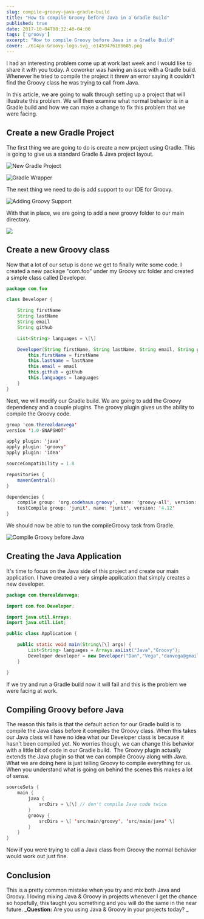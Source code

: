 ```yaml
---
slug: compile-groovy-java-gradle-build
title: "How to compile Groovy before Java in a Gradle Build"
published: true
date: 2017-10-04T08:32:40-04:00
tags: ['groovy']
excerpt: "How to compile Groovy before Java in a Gradle Build"
cover: ./614px-Groovy-logo.svg_-e1459476180685.png
---
```


I had an interesting problem come up at work last week and I would like to share it with you today. A coworker was having an issue with a Gradle build. Whenever he tried to compile the project it threw an error saying it couldn't find the Groovy class he was trying to call from Java.

In this article, we are going to walk through setting up a project that will illustrate this problem. We will then examine what normal behavior is in a Gradle build and how we can make a change to fix this problem that we were facing. 

## Create a new Gradle Project

The first thing we are going to do is create a new project using Gradle. This is going to give us a standard Gradle & Java project layout. 

![New Gradle Project](./2017-10-04_07-37-26-300x197.png)

![Gradle Wrapper](./2017-10-04_07-38-08-300x197.png)

The next thing we need to do is add support to our IDE for Groovy.

![Adding Groovy Support](./2017-10-04_07-43-08-300x263.png)

With that in place, we are going to add a new groovy folder to our main directory. 

![](./2017-10-04_07-44-38.png)

## Create a new Groovy class

Now that a lot of our setup is done we get to finally write some code. I created a new package "com.foo" under my Groovy src folder and created a simple class called Developer.

```java
package com.foo

class Developer {

    String firstName
    String lastName
    String email
    String github

    List<String> languages = \[\]

    Developer(String firstName, String lastName, String email, String github, List<String> languages) {
        this.firstName = firstName
        this.lastName = lastName
        this.email = email
        this.github = github
        this.languages = languages
    }
}
```

Next, we will modify our Gradle build. We are going to add the Groovy dependency and a couple plugins. The groovy plugin gives us the ability to compile the Groovy code. 

``` java
group 'com.therealdanvega'
version '1.0-SNAPSHOT'

apply plugin: 'java'
apply plugin: 'groovy'
apply plugin: 'idea'

sourceCompatibility = 1.8

repositories {
    mavenCentral()
}

dependencies {
    compile group: 'org.codehaus.groovy', name: 'groovy-all', version: '2.4.9'
    testCompile group: 'junit', name: 'junit', version: '4.12'
}
```

We should now be able to run the compileGroovy task from Gradle. 

![Compile Groovy before Java](./2017-10-04_08-13-49.png)

## Creating the Java Application

It's time to focus on the Java side of this project and create our main application. I have created a very simple application that simply creates a new developer. 

```java
package com.therealdanvega;

import com.foo.Developer;

import java.util.Arrays;
import java.util.List;

public class Application {

    public static void main(String\[\] args) {
        List<String> languages = Arrays.asList("Java","Groovy");
        Developer developer = new Developer("Dan","Vega","danvega@gmail.com","cfaddict", languages);
    }

}
```

If we try and run a Gradle build now it will fail and this is the problem we were facing at work. 

## Compiling Groovy before Java

The reason this fails is that the default action for our Gradle build is to compile the Java class before it compiles the Groovy class. When this takes our Java class will have no idea what our Developer class is because it hasn't been compiled yet. No worries though, we can change this behavior with a little bit of code in our Gradle build.  The Groovy plugin actually extends the Java plugin so that we can compile Groovy along with Java. What we are doing here is just telling Groovy to compile everything for us. When you understand what is going on behind the scenes this makes a lot of sense. 

```java
sourceSets {
    main {
        java {
            srcDirs = \[\] // don't compile Java code twice
        }
        groovy {
            srcDirs = \[ 'src/main/groovy', 'src/main/java' \]
        }
    }
}
```

Now if you were trying to call a Java class from Groovy the normal behavior would work out just fine. 

## Conclusion

This is a pretty common mistake when you try and mix both Java and Groovy. I loving mixing Java & Groovy in projects whenever I get the chance so hopefully, this taught you something and you will do the same in the near future. _**Question:** Are you using Java & Groovy in your projects today? _
